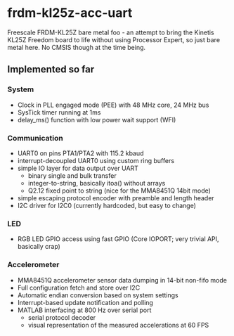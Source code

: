 frdm-kl25z-acc-uart
===================

Freescale FRDM-KL25Z bare metal foo - an attempt to bring the Kinetis KL25Z Freedom board
to life without using Processor Expert, so just bare metal here. No CMSIS though at the time being.

## Implemented so far ##

### System ###

- Clock in PLL engaged mode (PEE) with 48 MHz core, 24 MHz bus
- SysTick timer running at 1ms
- delay_ms() function with low power wait support (WFI)

### Communication ###

- UART0 on pins PTA1/PTA2 with 115.2 kbaud
- interrupt-decoupled UART0 using custom ring buffers
- simple IO layer for data output over UART
  - binary single and bulk transfer
  - integer-to-string, basically itoa() without arrays
  - Q2.12 fixed point to string (nice for the MMA8451Q 14bit mode)
- simple escaping protocol encoder with preamble and length header
- I2C driver for I2C0 (currently hardcoded, but easy to change)

### LED ###

- RGB LED GPIO access using fast GPIO (Core IOPORT; very trivial API, basically crap)

### Accelerometer ###

- MMA8451Q accelerometer sensor data dumping in 14-bit non-fifo mode
- Full configuration fetch and store over I2C
- Automatic endian conversion based on system settings
- Interrupt-based update notification and polling
- MATLAB interfacing at 800 Hz over serial port
  - serial protocol decoder
  - visual representation of the measured accelerations at 60 FPS